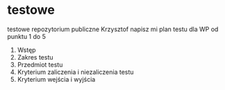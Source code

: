 # testowe
testowe repozytorium publiczne Krzysztof
napisz mi plan testu dla WP od punktu 1 do 5
1. Wstęp
2. Zakres testu
3. Przedmiot testu
4. Kryterium zaliczenia i niezaliczenia testu
5. Kryterium wejścia i wyjścia
